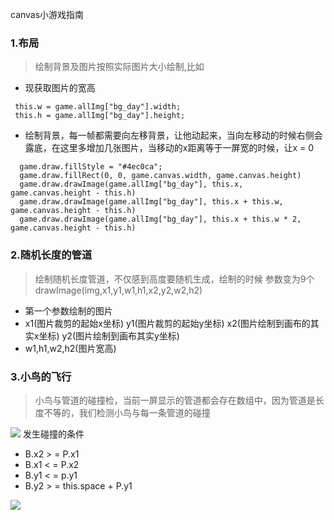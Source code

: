 
canvas小游戏指南
### 1.布局
> 绘制背景及图片按照实际图片大小绘制,比如
- 现获取图片的宽高
```
 this.w = game.allImg["bg_day"].width;
 this.h = game.allImg["bg_day"].height;
```
- 绘制背景，每一帧都需要向左移背景，让他动起来，当向左移动的时候右侧会露底，在这里多增加几张图片，当移动的x距离等于一屏宽的时候，让x = 0
```
  game.draw.fillStyle = "#4ec0ca";
  game.draw.fillRect(0, 0, game.canvas.width, game.canvas.height)
  game.draw.drawImage(game.allImg["bg_day"], this.x, game.canvas.height - this.h)
  game.draw.drawImage(game.allImg["bg_day"], this.x + this.w, game.canvas.height - this.h)
  game.draw.drawImage(game.allImg["bg_day"], this.x + this.w * 2, game.canvas.height - this.h)
```
### 2.随机长度的管道
> 绘制随机长度管道，不仅感到高度要随机生成，绘制的时候 参数变为9个 drawImage(img,x1,y1,w1,h1,x2,y2,w2,h2)
- 第一个参数绘制的图片
- x1(图片裁剪的起始x坐标) y1(图片裁剪的起始y坐标) x2(图片绘制到画布的其实x坐标) y2(图片绘制到画布其实y坐标)
- w1,h1,w2,h2(图片宽高)
### 3.小鸟的飞行
> 小鸟与管道的碰撞检，当前一屏显示的管道都会存在数组中，因为管道是长度不等的，我们检测小鸟与每一条管道的碰撞

![](https://user-gold-cdn.xitu.io/2018/5/15/16361b41fc95607f?w=1076&h=673&f=png&s=24469)
发生碰撞的条件
- B.x2 > = P.x1
- B.x1 < = P.x2
- B.y1 < = p.y1
- B.y2 > = this.space + P.y1






![](https://user-gold-cdn.xitu.io/2018/5/15/16361c7f04234691?w=400&h=696&f=gif&s=4310252)